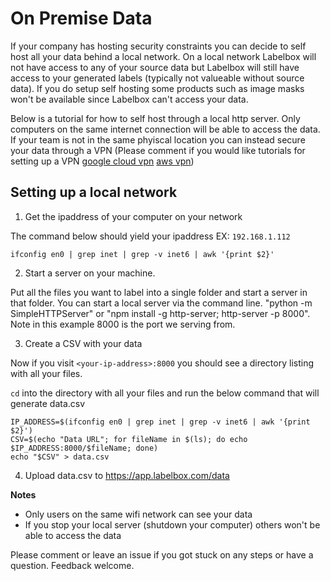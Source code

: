 # On Premise Data

If your company has hosting security constraints you can decide to self host all your data behind a local network. On a local network Labelbox will not have access to any of your source data but Labelbox will still have access to your generated labels (typically not valueable without source data). If you do setup self hosting some products such as image masks won't be available since Labelbox can't access your data.

Below is a tutorial for how to self host through a local http server. Only computers on the same internet connection will be able to access the data. If your team is not in the same phyiscal location you can instead secure your data through a VPN (Please comment if you would like tutorials for setting up a VPN [google cloud vpn](https://cloud.google.com/vpn/docs/how-to/creating-vpns) [aws vpn](https://docs.aws.amazon.com/AmazonVPC/latest/UserGuide/SetUpVPNConnections.html)) 

## Setting up a local network

1. Get the ipaddress of your computer on your network

The command below should yield your ipaddress EX: `192.168.1.112`

```
ifconfig en0 | grep inet | grep -v inet6 | awk '{print $2}'
```

2. Start a server on your machine.

Put all the files you want to label into a single folder and start a server in that folder. You can start a local server via the command line. "python -m SimpleHTTPServer" or "npm install -g http-server; http-server -p 8000". Note in this example 8000 is the port we serving from.

3. Create a CSV with your data

Now if you visit `<your-ip-address>:8000` you should see a directory listing with all your files.

`cd` into the directory with all your files and run the below command that will generate data.csv

```
IP_ADDRESS=$(ifconfig en0 | grep inet | grep -v inet6 | awk '{print $2}')
CSV=$(echo "Data URL"; for fileName in $(ls); do echo $IP_ADDRESS:8000/$fileName; done)
echo "$CSV" > data.csv
```

4. Upload data.csv to https://app.labelbox.com/data

**Notes**
- Only users on the same wifi network can see your data
- If you stop your local server (shutdown your computer) others won't be able to access the data

Please comment or leave an issue if you got stuck on any steps or have a question. Feedback welcome.

